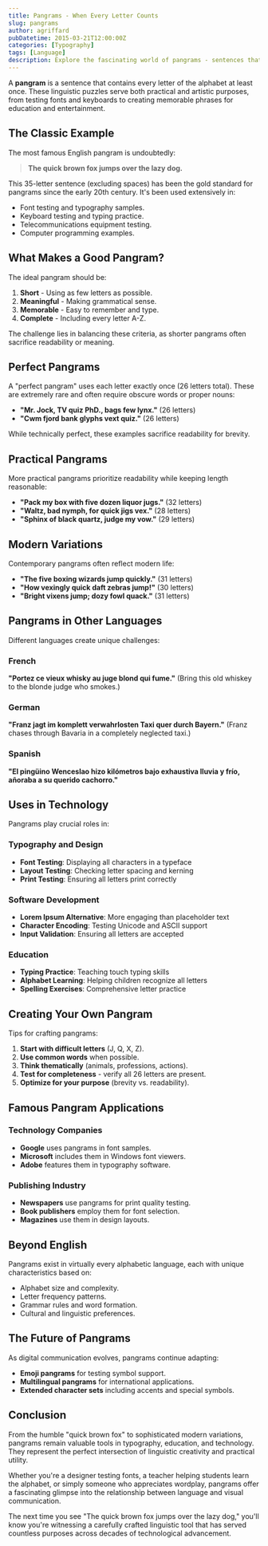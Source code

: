 ```yaml
---
title: Pangrams - When Every Letter Counts
slug: pangrams
author: agriffard
pubDatetime: 2015-03-21T12:00:00Z
categories: [Typography]
tags: [Language]
description: Explore the fascinating world of pangrams - sentences that contain every letter of the alphabet, from the classic "quick brown fox" to modern variations.
---
```


A **pangram** is a sentence that contains every letter of the alphabet at least once. These linguistic puzzles serve both practical and artistic purposes, from testing fonts and keyboards to creating memorable phrases for education and entertainment.

## The Classic Example

The most famous English pangram is undoubtedly:

> **The quick brown fox jumps over the lazy dog.**

This 35-letter sentence (excluding spaces) has been the gold standard for pangrams since the early 20th century. It's been used extensively in:
- Font testing and typography samples.
- Keyboard testing and typing practice.
- Telecommunications equipment testing.
- Computer programming examples.

## What Makes a Good Pangram?

The ideal pangram should be:

1. **Short** - Using as few letters as possible.
2. **Meaningful** - Making grammatical sense.
3. **Memorable** - Easy to remember and type.
4. **Complete** - Including every letter A-Z.

The challenge lies in balancing these criteria, as shorter pangrams often sacrifice readability or meaning.

## Perfect Pangrams

A "perfect pangram" uses each letter exactly once (26 letters total). These are extremely rare and often require obscure words or proper nouns:

- **"Mr. Jock, TV quiz PhD., bags few lynx."** (26 letters)
- **"Cwm fjord bank glyphs vext quiz."** (26 letters)

While technically perfect, these examples sacrifice readability for brevity.

## Practical Pangrams

More practical pangrams prioritize readability while keeping length reasonable:

- **"Pack my box with five dozen liquor jugs."** (32 letters)
- **"Waltz, bad nymph, for quick jigs vex."** (28 letters)
- **"Sphinx of black quartz, judge my vow."** (29 letters)

## Modern Variations

Contemporary pangrams often reflect modern life:

- **"The five boxing wizards jump quickly."** (31 letters)
- **"How vexingly quick daft zebras jump!"** (30 letters)
- **"Bright vixens jump; dozy fowl quack."** (31 letters)

## Pangrams in Other Languages

Different languages create unique challenges:

### French
**"Portez ce vieux whisky au juge blond qui fume."**
(Bring this old whiskey to the blonde judge who smokes.)

### German
**"Franz jagt im komplett verwahrlosten Taxi quer durch Bayern."**
(Franz chases through Bavaria in a completely neglected taxi.)

### Spanish
**"El pingüino Wenceslao hizo kilómetros bajo exhaustiva lluvia y frío, añoraba a su querido cachorro."**

## Uses in Technology

Pangrams play crucial roles in:

### Typography and Design
- **Font Testing**: Displaying all characters in a typeface
- **Layout Testing**: Checking letter spacing and kerning
- **Print Testing**: Ensuring all letters print correctly

### Software Development
- **Lorem Ipsum Alternative**: More engaging than placeholder text
- **Character Encoding**: Testing Unicode and ASCII support
- **Input Validation**: Ensuring all letters are accepted

### Education
- **Typing Practice**: Teaching touch typing skills
- **Alphabet Learning**: Helping children recognize all letters
- **Spelling Exercises**: Comprehensive letter practice

## Creating Your Own Pangram

Tips for crafting pangrams:

1. **Start with difficult letters** (J, Q, X, Z).
2. **Use common words** when possible.
3. **Think thematically** (animals, professions, actions).
4. **Test for completeness** - verify all 26 letters are present.
5. **Optimize for your purpose** (brevity vs. readability).

## Famous Pangram Applications

### Technology Companies
- **Google** uses pangrams in font samples.
- **Microsoft** includes them in Windows font viewers.
- **Adobe** features them in typography software.

### Publishing Industry
- **Newspapers** use pangrams for print quality testing.
- **Book publishers** employ them for font selection.
- **Magazines** use them in design layouts.

## Beyond English

Pangrams exist in virtually every alphabetic language, each with unique characteristics based on:
- Alphabet size and complexity.
- Letter frequency patterns.
- Grammar rules and word formation.
- Cultural and linguistic preferences.

## The Future of Pangrams

As digital communication evolves, pangrams continue adapting:
- **Emoji pangrams** for testing symbol support.
- **Multilingual pangrams** for international applications.
- **Extended character sets** including accents and special symbols.

## Conclusion

From the humble "quick brown fox" to sophisticated modern variations, pangrams remain valuable tools in typography, education, and technology. They represent the perfect intersection of linguistic creativity and practical utility.

Whether you're a designer testing fonts, a teacher helping students learn the alphabet, or simply someone who appreciates wordplay, pangrams offer a fascinating glimpse into the relationship between language and visual communication.

The next time you see "The quick brown fox jumps over the lazy dog," you'll know you're witnessing a carefully crafted linguistic tool that has served countless purposes across decades of technological advancement.